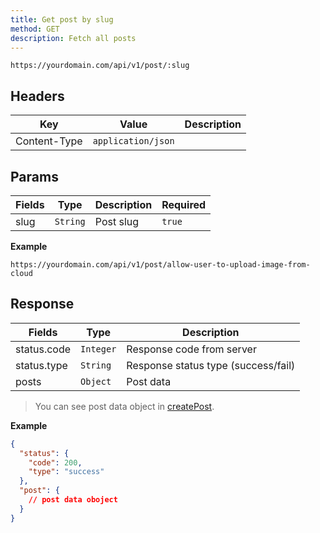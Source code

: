 ```yaml
---
title: Get post by slug
method: GET
description: Fetch all posts
---
```


```
https://yourdomain.com/api/v1/post/:slug
```

## Headers

| Key          | Value              | Description |
| ------------ | ------------------ | ----------- |
| Content-Type | `application/json` |             |

## Params

| Fields | Type     | Description | Required |
| ------ | -------- | ----------- | -------- |
| slug   | `String` | Post slug   | `true`   |

**Example**

```
https://yourdomain.com/api/v1/post/allow-user-to-upload-image-from-cloud
```

## Response

| Fields      | Type      | Description                         |
| ----------- | --------- | ----------------------------------- |
| status.code | `Integer` | Response code from server           |
| status.type | `String`  | Response status type (success/fail) |
| posts       | `Object`  | Post data                           |

> You can see post data object in [createPost](/api/v1/post/create-post).

**Example**

```json
{
  "status": {
    "code": 200,
    "type": "success"
  },
  "post": {
    // post data oboject
  }
}
```
